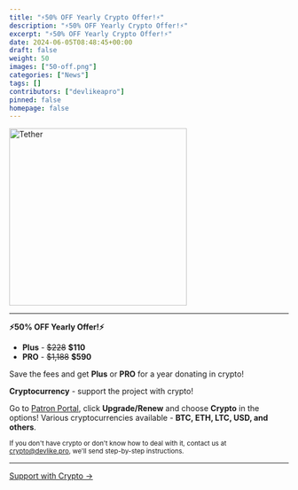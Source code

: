 ```yaml
---
title: "⚡50% OFF Yearly Crypto Offer!⚡"
description: "⚡50% OFF Yearly Crypto Offer!⚡"
excerpt: "⚡50% OFF Yearly Crypto Offer!⚡"
date: 2024-06-05T08:48:45+00:00
draft: false
weight: 50
images: ["50-off.png"]
categories: ["News"]
tags: []
contributors: ["devlikeapro"]
pinned: false
homepage: false
---
```



<div>
    <div class='text-center mb-4'>
        <img
                src='/logos/tether-usdt-logo.svg' alt='Tether' style='height: 20rem'
        />
    </div>
    <div>
        <hr>
        <p class='text-center mx-0'>
            <b>⚡50% OFF Yearly Offer!⚡</b>
        </p>
        <ul style='margin-left: 0'>
            <li><b>Plus</b> -
                <del>$228</del>
                <b>$110</b></li>
            <li><b>PRO</b> -
                <del>$1,188</del>
                <b>$590</b></li>
        </ul>
        <p>
            Save the fees and get <b>Plus</b> or <b>PRO</b> for a year donating in crypto!
        </p>
    </div>
    <p>
        <b>Cryptocurrency</b> - support the project with crypto!
        <br/>
    </p>
    <div>
        <p>
            Go to <a href="https://portal.devlike.pro/donate" target="_blank">Patron Portal</a>, click <b>Upgrade/Renew</b>
            and choose <b>Crypto</b> in the options!
            Various cryptocurrencies available - <b>BTC, ETH, LTC, USD, and others</b>.
        </p>
        <small>
            If you don't have crypto or don't know how to deal with it, contact us at
            <a href="mailto:waha@devlike.pro?subject=Give+me+Crypto+Step+by+Step+Instructions">crypto@devlike.pro</a>,
            we'll send step-by-step instructions.
        </small>
        <hr>
    </div>
</div>
<div class='text-center pt-4'>
    <a
            class='btn btn-outline-info btn-lg'
            href='https://portal.devlike.pro/donate'
            target='_blank'
            role='button'>
        Support with Crypto →
    </a>
</div>
